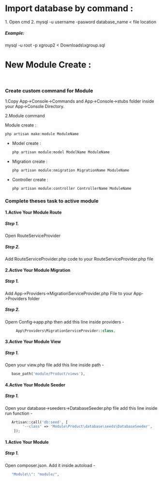 <h1>Import database by command :</h1>
1. Open cmd
2. mysql -u username -pasword database_name < file location

<h5>Example: </h5> mysql -u root -p xgroup2 < Downloads\xgroup.sql


<h1>New Module Create :</h1><br>
<h3>Create custom command for Module </h3>
1.Copy App->Console->Commands and App->Console->stubs folder inside your App->Console Directory.

2.Module command

 Module create : 
 
 ```PHP 
 php artisan make:module ModuleName
 ```
                    
 * Model create : 

   ```PHP 
   php artisan module:model ModelName ModuleName
   ```
   
 * Migration create : 
 
    ```PHP 
    php artisan module:nmigration MigrationName ModuleName
    ``` 

 * Controller create : 
 
    ```PHP 
    php artisan module:controller ControllerName ModuleName
    ```
 


<h3>Complete theses task to active module</h3>

<h4>1.Active Your Module Route</h4>
<h5>Step 1.</h5> Open RouteServiceProvider

<h5>Step 2.</h5> Add RouteServiceProvider.php code to your RouteServiceProvider.php file

<h4>2.Active Your Module Migration</h4>
<h5>Step 1.</h5> Add App->Providers->MigrationServiceProvider.php File to your App->Providers folder

<h5>Step 2.</h5> Opern Config->app.php then add this line inside providers - 
              
```PHP 
     App\Providers\MigrationServiceProvider::class,
```

<h4>3.Active Your Module View</h4>
<h5>Step 1.</h5> Open your view.php file add this line inside path - 

```PHP 
   base_path('module/Product/views'),
```
 
 
<h4>4.Active Your Module Seeder</h4>
<h5>Step 1.</h5> Open your database->seeders->DatabaseSeeder.php file add this line inside run function -  


```PHP 
   Artisan::call('db:seed', [
        '--class' => 'Module\Product\database\seeds\DatabaseSeeder',
    ]);
```



<h4>1.Active Your Module</h4>
<h5>Step 1.</h5> Open composer.json. Add it inside autoload -

```PHP 
   "Module\\": "module/",

```
